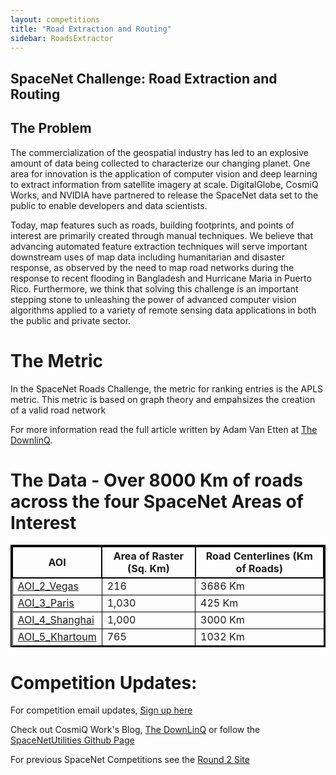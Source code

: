 ```yaml
---
layout: competitions
title: "Road Extraction and Routing"
sidebar: RoadsExtractor
---
```

## SpaceNet Challenge: Road Extraction and Routing


## The Problem
The commercialization of the geospatial industry has led to an explosive amount of data being collected to characterize our changing planet. One area for innovation is the application of computer vision and deep learning to extract information from satellite imagery at scale. DigitalGlobe, CosmiQ Works, and NVIDIA have partnered to release the SpaceNet data set to the public to enable developers and data scientists.

Today, map features such as roads, building footprints, and points of interest are primarily created through manual techniques. We believe that advancing automated feature extraction techniques will serve important downstream uses of map data including humanitarian and disaster response, as observed by the need to map road networks during the response to recent flooding in Bangladesh and Hurricane Maria in Puerto Rico. Furthermore, we think that solving this challenge is an important stepping stone to unleashing the power of advanced computer vision algorithms applied to a variety of remote sensing data applications in both the public and private sector.



# The Metric
In the SpaceNet Roads Challenge, the metric for ranking entries is the APLS metric.  This metric is based on graph theory and empahsizes the creation of a valid road network


For more information read the full article written by Adam Van Etten at [The DownlinQ](https://medium.com/the-downlinq/2nd-spacenet-competition-winners-code-release-c7473eea7c11).


# The Data - Over 8000 Km of roads across the four SpaceNet Areas of Interest
<style> table{
    border-collapse: collapse;
    border-spacing: 0;
    border:2px solid #000000;
}

th{
    border:2px solid #000000;
}

td{
    border:1px solid #000000;
}
</style>



| AOI            | Area of Raster (Sq. Km) | Road Centerlines (Km of Roads) |
|----------------|-------------------------|----------------------------|
| [AOI_2_Vegas](/AOI_Lists/AOI_2_Vegas.html)     | 216                     | 3686 Km                    |
| [AOI_3_Paris](/AOI_Lists/AOI_3_Paris.html)    | 1,030                   | 425 Km                     |
| [AOI_4_Shanghai](/AOI_Lists/AOI_4_Shanghai.html) | 1,000                   | 3000 Km                     |
| [AOI_5_Khartoum](/AOI_Lists/AOI_5_Khartoum.html) | 765                     | 1032 Km                    |




# Competition Updates:
For competition email updates, [Sign up here](http://explore.digitalglobe.com/spacenet)

Check out CosmiQ Work's Blog, [The DownLinQ](https://medium.com/the-downlinq)
or follow the [SpaceNetUtilities Github Page](https://github.com/SpaceNetChallenge/utilities)

For previous SpaceNet Competitions see the [Round 2 Site](/Competitions/Competition2.html)